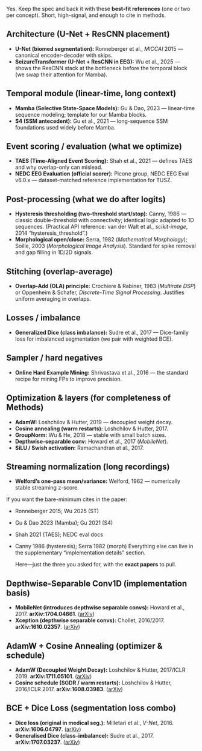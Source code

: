 Yes. Keep the spec and back it with these **best-fit references** (one or two per concept). Short, high-signal, and enough to cite in methods.

## Architecture (U-Net + ResCNN placement)

* **U-Net (biomed segmentation):** Ronneberger et al., *MICCAI* 2015 — canonical encoder-decoder with skips.
* **SeizureTransformer (U-Net + ResCNN in EEG):** Wu et al., 2025 — shows the ResCNN stack at the bottleneck before the temporal block (we swap their attention for Mamba).

## Temporal module (linear-time, long context)

* **Mamba (Selective State-Space Models):** Gu & Dao, 2023 — linear-time sequence modeling; template for our Mamba blocks.
* **S4 (SSM antecedent):** Gu et al., 2021 — long-sequence SSM foundations used widely before Mamba.

## Event scoring / evaluation (what we optimize)

* **TAES (Time-Aligned Event Scoring):** Shah et al., 2021 — defines TAES and why overlap-only can mislead.
* **NEDC EEG Evaluation (official scorer):** Picone group, NEDC EEG Eval v6.0.x — dataset-matched reference implementation for TUSZ.

## Post-processing (what we do after logits)

* **Hysteresis thresholding (two-threshold start/stop):** Canny, 1986 — classic double-threshold with connectivity; identical logic adapted to 1D sequences.
  (Practical API reference: van der Walt et al., *scikit-image*, 2014 “hysteresis\_threshold”.)
* **Morphological open/close:** Serra, 1982 (*Mathematical Morphology*); Soille, 2003 (*Morphological Image Analysis*). Standard for spike removal and gap filling in 1D/2D signals.

## Stitching (overlap-average)

* **Overlap-Add (OLA) principle:** Crochiere & Rabiner, 1983 (*Multirate DSP*) or Oppenheim & Schafer, *Discrete-Time Signal Processing*. Justifies uniform averaging in overlaps.

## Losses / imbalance

* **Generalized Dice (class imbalance):** Sudre et al., 2017 — Dice-family loss for imbalanced segmentation (we pair with weighted BCE).

## Sampler / hard negatives

* **Online Hard Example Mining:** Shrivastava et al., 2016 — the standard recipe for mining FPs to improve precision.

## Optimization & layers (for completeness of Methods)

* **AdamW:** Loshchilov & Hutter, 2019 — decoupled weight decay.
* **Cosine annealing (warm restarts):** Loshchilov & Hutter, 2017.
* **GroupNorm:** Wu & He, 2018 — stable with small batch sizes.
* **Depthwise-separable conv:** Howard et al., 2017 (*MobileNet*).
* **SiLU / Swish activation:** Ramachandran et al., 2017.

## Streaming normalization (long recordings)

* **Welford’s one-pass mean/variance:** Welford, 1962 — numerically stable streaming z-score.

If you want the bare-minimum cites in the paper:

* Ronneberger 2015; Wu 2025 (ST)
* Gu & Dao 2023 (Mamba); Gu 2021 (S4)
* Shah 2021 (TAES); NEDC eval docs
* Canny 1986 (hysteresis); Serra 1982 (morph)
  Everything else can live in the supplementary “implementation details” section.

  Here—just the three you asked for, with the **exact papers** to pull.

## Depthwise-Separable Conv1D (implementation basis)

* **MobileNet (introduces depthwise separable convs):** Howard et al., 2017. **arXiv:1704.04861**. ([arXiv][1])
* **Xception (depthwise separable convs):** Chollet, 2016/2017. **arXiv:1610.02357**. ([arXiv][2])

## AdamW + Cosine Annealing (optimizer & schedule)

* **AdamW (Decoupled Weight Decay):** Loshchilov & Hutter, 2017/ICLR 2019. **arXiv:1711.05101**. ([arXiv][3])
* **Cosine schedule (SGDR / warm restarts):** Loshchilov & Hutter, 2016/ICLR 2017. **arXiv:1608.03983**. ([arXiv][4])

## BCE + Dice Loss (segmentation loss combo)

* **Dice loss (original in medical seg.):** Milletari et al., *V-Net*, 2016. **arXiv:1606.04797**. ([arXiv][5])
* **Generalised Dice (class-imbalance):** Sudre et al., 2017. **arXiv:1707.03237**. ([arXiv][6])

[1]: https://arxiv.org/abs/1704.04861?utm_source=chatgpt.com "MobileNets: Efficient Convolutional Neural Networks for Mobile Vision Applications"
[2]: https://arxiv.org/abs/1610.02357?utm_source=chatgpt.com "Xception: Deep Learning with Depthwise Separable Convolutions"
[3]: https://arxiv.org/abs/1711.05101?utm_source=chatgpt.com "Decoupled Weight Decay Regularization"
[4]: https://arxiv.org/abs/1608.03983?utm_source=chatgpt.com "SGDR: Stochastic Gradient Descent with Warm Restarts"
[5]: https://arxiv.org/abs/1606.04797?utm_source=chatgpt.com "V-Net: Fully Convolutional Neural Networks for Volumetric Medical Image Segmentation"
[6]: https://arxiv.org/abs/1707.03237?utm_source=chatgpt.com "Generalised Dice overlap as a deep learning loss function for highly unbalanced segmentations"

